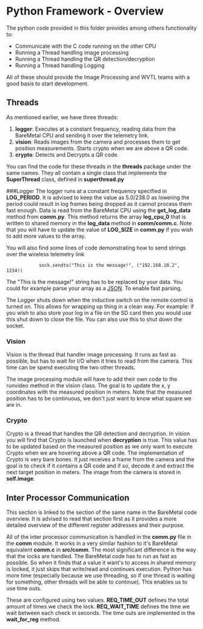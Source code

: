 # Python Framework - Overview
The python code provided in this folder provides among others functionality to:

 - Communicate with the C code running on the other CPU
 - Running a Thread handling image processing
 - Running a Thread handling the QR detection/decryption
 - Running a Thread handling Logging

All of these should provide the Image Processing and WVTL teams with a good basis to start development.

## Threads
As mentioned earlier, we have three threads:

 1. **logger**: Executes at a constant frequency, reading data from the BareMetal CPU and sending it over the telemetry link.
 2. **vision**: Reads images from the camera and processes them to get position measurements. Starts crypto when we are above a QR code.
 3. **crypto**: Detects and Decrypts a QR code.

You can find the code for these threads in the **threads** package under the same names. They all contain a single class that implements the **SuperThread** class, defined in **superthread.py**

###Logger
The logger runs at a constant frequency specified in **LOG_PERIOD**. It is advised to keep the value as 5.0/238.0 as lowering the period could result in log frames being dropped as it cannot process them fast enough. Data is read from the BareMetal CPU using the **get_log_data** method from **comm.py**. This method returns the array **log_cpu_0** that is written to shared memory in the **log_data** method in **comm/comm.c**. Note that you will have to update the value of **LOG_SIZE** in **comm.py** if you wish to add more values to the array. 

You will also find some lines of code demonstrating how to send strings over the wireless telemetry link

    
                sock.sendto("This is the message!", ("192.168.10.2", 1234))  

The "This is the message!" string has to be replaced by your data. You could for example parse your array as a [JSON](https://nl.wikipedia.org/wiki/JSON). To enable fast parsing.

The Logger shuts down when the inductive switch on the remote control is turned on. This allows for wrapping up thing in a clean way. For example: if you wish to also store your log in a file on the SD card then you would use this shut down to close the file. You can also use this to shut down the socket.



### Vision
Vision is the thread that handler image processing. It runs as fast as possible, but has to wait for I/O when it tries to read from the camera. This time can be spend executing the two other threads.  

The image processing module will have to add their own code to the runvideo method in the vision class. The goal is to update the x, y coordinates with the measured position in meters. Note that the measured position has to be continuous, we don't just want to know what square we are in.

### Crypto
Crypto is a thread that handles the QR detection and decryption. In vision you will find that Crypto is launched when **decryption** is true. This value has to be updated based on the measured position as we only want to execute Crypto when we are hovering above a QR code. The implementation of Crypto is very bare bones. It just receives a frame from the camera and the goal is to check if it contains a QR code and if so, decode it and extract the next target position in meters. The image from the camera is stored in **self.image**.

## Inter Processor Communication
This section is linked to the section of the same name in the BareMetal code overview. It is advised to read that section first as it provides a more detailed overview of the different register addresses and their purpose. 

All of the inter processor communication is handled in the **comm.py** file in the **comm** module. It works in a very similar fashion to it's BareMetal equivalent **comm.c** in **src/comm**. The most significant difference is the way that the locks are handled. The BareMetal code has to run as fast as possible. So when it finds that a value it want's to access in shared memory is locked, it just skips that write/read and continues execution.  Python has more time (especially because we use threading, so if one thread is waiting for something, other threads will be able to continue). This enables us to use time outs. 

These are configured using two values. **REQ_TIME_OUT** defines the total amount of times we check the lock. **REQ_WAIT_TIME** defines the time we wait between each check in seconds. The time outs are implemented in the **wait_for_reg** method.
